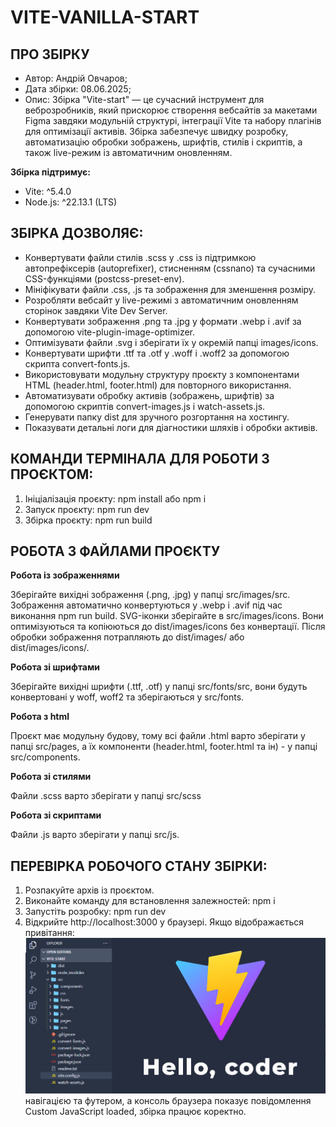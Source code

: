 # VITE-VANILLA-START

## ПРО ЗБІРКУ

- Автор: Андрій Овчаров;
- Дата збірки: 08.06.2025;
- Опис: Збірка "Vite-start" — це сучасний інструмент для веброзробників, який прискорює створення вебсайтів за макетами Figma завдяки модульній структурі, інтеграції Vite та набору плагінів для оптимізації активів. Збірка забезпечує швидку розробку, автоматизацію обробки зображень, шрифтів, стилів і скриптів, а також live-режим із автоматичним оновленням.

**Збірка підтримує:**

- Vite: ^5.4.0
- Node.js: ^22.13.1 (LTS)


## ЗБІРКА ДОЗВОЛЯЄ:

- Конвертувати файли стилів .scss у .css із підтримкою автопрефіксерів (autoprefixer), стисненням (cssnano) та сучасними CSS-функціями (postcss-preset-env).
- Мініфікувати файли .css, .js та зображення для зменшення розміру.
- Розробляти вебсайт у live-режимі з автоматичним оновленням сторінок завдяки Vite Dev Server.
- Конвертувати зображення .png та .jpg у формати .webp і .avif за допомогою vite-plugin-image-optimizer.
- Оптимізувати файли .svg і зберігати їх у окремій папці images/icons.
- Конвертувати шрифти .ttf та .otf у .woff і .woff2 за допомогою скрипта convert-fonts.js.
- Використовувати модульну структуру проєкту з компонентами HTML (header.html, footer.html) для повторного використання.
- Автоматизувати обробку активів (зображень, шрифтів) за допомогою скриптів convert-images.js і watch-assets.js.
- Генерувати папку dist для зручного розгортання на хостингу.
- Показувати детальні логи для діагностики шляхів і обробки активів.


## КОМАНДИ ТЕРМІНАЛА ДЛЯ РОБОТИ З ПРОЄКТОМ:

1. Ініціалізація проєкту: npm install або npm i
2. Запуск проєкту: npm run dev
3. Збірка проєкту: npm run build


## РОБОТА З ФАЙЛАМИ ПРОЄКТУ

 **Робота із зображеннями**

Зберігайте вихідні зображення (.png, .jpg) у папці src/images/src. Зображення автоматично конвертуються у .webp і .avif під час виконання npm run build. SVG-іконки зберігайте в src/images/icons. Вони оптимізуються та копіюються до dist/images/icons без конвертації. Після обробки зображення потрапляють до dist/images/ або dist/images/icons/.

 **Робота зі шрифтами**

Зберігайте вихідні шрифти (.ttf, .otf) у папці src/fonts/src, вони будуть конвертовані у woff, woff2 та зберігаються у src/fonts.

**Робота з html**

Проєкт має модульну будову, тому всі файли .html варто зберігати у папці src/pages, а їх компоненти (header.html, footer.html та ін) - у папці src/components.

**Робота зі стилями**

Файли .scss варто зберігати у папці src/scss

**Pобота зі скриптами**

Файли .js варто зберігати у папці src/js.


## ПЕРЕВІРКА РОБОЧОГО СТАНУ ЗБІРКИ:

1. Розпакуйте архів із проєктом.
2. Виконайте команду для встановлення залежностей: npm i
3. Запустіть розробку: npm run dev
4. Відкрийте http://localhost:3000 у браузері. Якщо відображається привітання:
<img src="src/images/src/hello.jpg" alt="hello img"> навігацією та футером, а консоль браузера показує повідомлення Custom JavaScript loaded, збірка працює коректно.    

